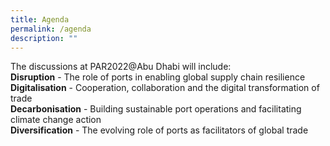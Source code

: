 ```yaml
---
title: Agenda
permalink: /agenda
description: ""
---
```


The discussions at PAR2022@Abu Dhabi will include:<br>
**Disruption** - The role of ports in enabling global supply chain resilience<br>
**Digitalisation** - Cooperation, collaboration and the digital transformation of trade<br>
**Decarbonisation** - Building sustainable port operations and facilitating climate change action<br>
**Diversification** - The evolving role of ports as facilitators of global trade